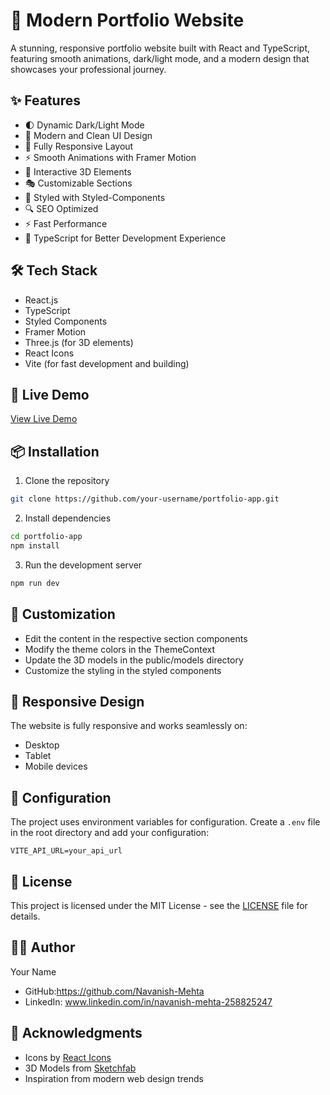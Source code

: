 # 🚀 Modern Portfolio Website

A stunning, responsive portfolio website built with React and TypeScript, featuring smooth animations, dark/light mode, and a modern design that showcases your professional journey.

## ✨ Features

- 🌓 Dynamic Dark/Light Mode
- 🎨 Modern and Clean UI Design
- 📱 Fully Responsive Layout
- ⚡ Smooth Animations with Framer Motion
- 🎯 Interactive 3D Elements
- 🎭 Customizable Sections
- 🎨 Styled with Styled-Components
- 🔍 SEO Optimized
- ⚡ Fast Performance
- 🎯 TypeScript for Better Development Experience

## 🛠️ Tech Stack

- React.js
- TypeScript
- Styled Components
- Framer Motion
- Three.js (for 3D elements)
- React Icons
- Vite (for fast development and building)

## 🚀 Live Demo

[View Live Demo](https://navanish-mehta.github.io/Portfolio-app/)

## 📦 Installation

1. Clone the repository
```bash
git clone https://github.com/your-username/portfolio-app.git
```

2. Install dependencies
```bash
cd portfolio-app
npm install
```

3. Run the development server
```bash
npm run dev
```

## 🎨 Customization

- Edit the content in the respective section components
- Modify the theme colors in the ThemeContext
- Update the 3D models in the public/models directory
- Customize the styling in the styled components

## 📱 Responsive Design

The website is fully responsive and works seamlessly on:
- Desktop
- Tablet
- Mobile devices

## 🔧 Configuration

The project uses environment variables for configuration. Create a `.env` file in the root directory and add your configuration:

```env
VITE_API_URL=your_api_url
```

## 📄 License

This project is licensed under the MIT License - see the [LICENSE](https://github.com/Navanish-Mehta/Portfolio-app/blob/main/LICENSE) file for details.

## 👨‍💻 Author

Your Name
- GitHub:https://github.com/Navanish-Mehta
- LinkedIn: www.linkedin.com/in/navanish-mehta-258825247

## 🙏 Acknowledgments

- Icons by [React Icons](https://react-icons.github.io/react-icons/)
- 3D Models from [Sketchfab](https://sketchfab.com/)
- Inspiration from modern web design trends
